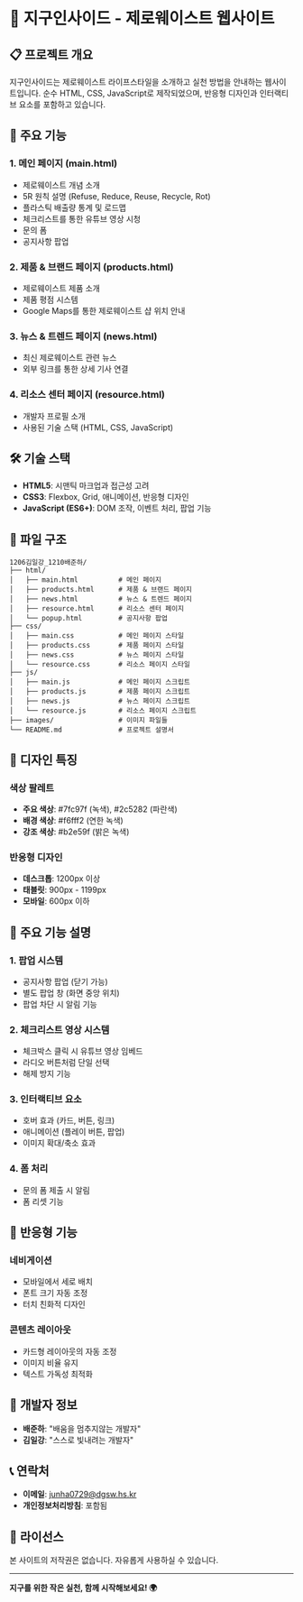 # 🌱 지구인사이드 - 제로웨이스트 웹사이트

## 📋 프로젝트 개요

지구인사이드는 제로웨이스트 라이프스타일을 소개하고 실천 방법을 안내하는 웹사이트입니다. 순수 HTML, CSS, JavaScript로 제작되었으며, 반응형 디자인과 인터랙티브 요소를 포함하고 있습니다.

## 🎯 주요 기능

### 1. **메인 페이지 (main.html)**
- 제로웨이스트 개념 소개
- 5R 원칙 설명 (Refuse, Reduce, Reuse, Recycle, Rot)
- 플라스틱 배출량 통계 및 로드맵
- 체크리스트를 통한 유튜브 영상 시청
- 문의 폼
- 공지사항 팝업

### 2. **제품 & 브랜드 페이지 (products.html)**
- 제로웨이스트 제품 소개
- 제품 평점 시스템
- Google Maps를 통한 제로웨이스트 샵 위치 안내

### 3. **뉴스 & 트렌드 페이지 (news.html)**
- 최신 제로웨이스트 관련 뉴스
- 외부 링크를 통한 상세 기사 연결

### 4. **리소스 센터 페이지 (resource.html)**
- 개발자 프로필 소개
- 사용된 기술 스택 (HTML, CSS, JavaScript)

## 🛠️ 기술 스택

- **HTML5**: 시맨틱 마크업과 접근성 고려
- **CSS3**: Flexbox, Grid, 애니메이션, 반응형 디자인
- **JavaScript (ES6+)**: DOM 조작, 이벤트 처리, 팝업 기능

## 📁 파일 구조

```
1206김일강_1210배준하/
├── html/
│   ├── main.html          # 메인 페이지
│   ├── products.html      # 제품 & 브랜드 페이지
│   ├── news.html          # 뉴스 & 트렌드 페이지
│   ├── resource.html      # 리소스 센터 페이지
│   └── popup.html         # 공지사항 팝업
├── css/
│   ├── main.css           # 메인 페이지 스타일
│   ├── products.css       # 제품 페이지 스타일
│   ├── news.css           # 뉴스 페이지 스타일
│   └── resource.css       # 리소스 페이지 스타일
├── js/
│   ├── main.js            # 메인 페이지 스크립트
│   ├── products.js        # 제품 페이지 스크립트
│   ├── news.js            # 뉴스 페이지 스크립트
│   └── resource.js        # 리소스 페이지 스크립트
├── images/                # 이미지 파일들
└── README.md              # 프로젝트 설명서
```

## 🎨 디자인 특징

### 색상 팔레트
- **주요 색상**: #7fc97f (녹색), #2c5282 (파란색)
- **배경 색상**: #f6fff2 (연한 녹색)
- **강조 색상**: #b2e59f (밝은 녹색)

### 반응형 디자인
- **데스크톱**: 1200px 이상
- **태블릿**: 900px - 1199px
- **모바일**: 600px 이하

## 🚀 주요 기능 설명

### 1. **팝업 시스템**
- 공지사항 팝업 (닫기 가능)
- 별도 팝업 창 (화면 중앙 위치)
- 팝업 차단 시 알림 기능

### 2. **체크리스트 영상 시스템**
- 체크박스 클릭 시 유튜브 영상 임베드
- 라디오 버튼처럼 단일 선택
- 해제 방지 기능

### 3. **인터랙티브 요소**
- 호버 효과 (카드, 버튼, 링크)
- 애니메이션 (플레이 버튼, 팝업)
- 이미지 확대/축소 효과

### 4. **폼 처리**
- 문의 폼 제출 시 알림
- 폼 리셋 기능

## 📱 반응형 기능

### 네비게이션
- 모바일에서 세로 배치
- 폰트 크기 자동 조정
- 터치 친화적 디자인

### 콘텐츠 레이아웃
- 카드형 레이아웃의 자동 조정
- 이미지 비율 유지
- 텍스트 가독성 최적화

## 🔧 개발자 정보

- **배준하**: "배움을 멈추지않는 개발자"
- **김일강**: "스스로 빛내려는 개발자"

## 📞 연락처

- **이메일**: junha0729@dgsw.hs.kr
- **개인정보처리방침**: 포함됨

## 📄 라이선스

본 사이트의 저작권은 없습니다. 자유롭게 사용하실 수 있습니다.

---

**지구를 위한 작은 실천, 함께 시작해보세요! 🌍** 
